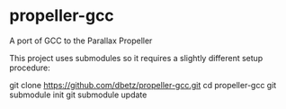 # propeller-gcc
A port of GCC to the Parallax Propeller

This project uses submodules so it requires a slightly different setup procedure:

git clone https://github.com/dbetz/propeller-gcc.git
cd propeller-gcc
git submodule init
git submodule update
